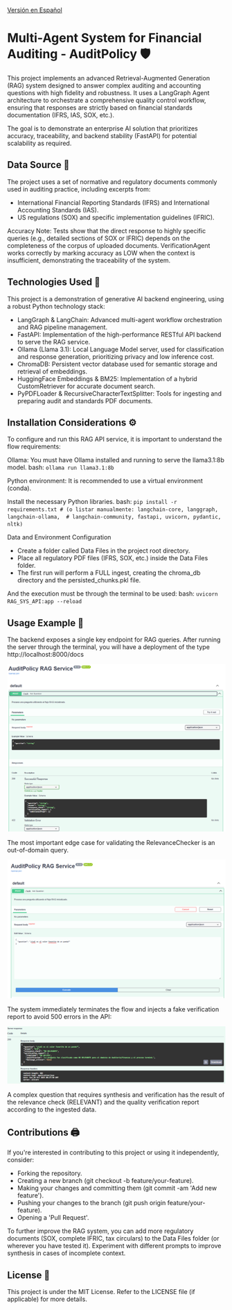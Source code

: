 [Versión en Español](README.md)

# Multi-Agent System for Financial Auditing - AuditPolicy 🛡️
This project implements an advanced Retrieval-Augmented Generation (RAG) system designed to answer complex auditing and accounting questions with high fidelity and robustness. It uses a LangGraph Agent architecture to orchestrate a comprehensive quality control workflow, ensuring that responses are strictly based on financial standards documentation (IFRS, IAS, SOX, etc.).

The goal is to demonstrate an enterprise AI solution that prioritizes accuracy, traceability, and backend stability (FastAPI) for potential scalability as required.

## Data Source 💾

The project uses a set of normative and regulatory documents commonly used in auditing practice, including excerpts from:

-   International Financial Reporting Standards (IFRS) and International Accounting Standards (IAS).
-   US regulations (SOX) and specific implementation guidelines (IFRIC).

Accuracy Note: Tests show that the direct response to highly specific queries (e.g., detailed sections of SOX or IFRIC) depends on the completeness of the corpus of uploaded documents. VerificationAgent works correctly by marking accuracy as LOW when the context is insufficient, demonstrating the traceability of the system.


## Technologies Used 🐍
This project is a demonstration of generative AI backend engineering, using a robust Python technology stack:

-   LangGraph & LangChain: Advanced multi-agent workflow orchestration and RAG pipeline management.
-   FastAPI: Implementation of the high-performance RESTful API backend to serve the RAG service.
-   Ollama (Llama 3.1): Local Language Model server, used for classification and response generation, prioritizing privacy and low inference cost.
-   ChromaDB: Persistent vector database used for semantic storage and retrieval of embeddings.
-   HuggingFace Embeddings & BM25: Implementation of a hybrid CustomRetriever for accurate document search.
-   PyPDFLoader & RecursiveCharacterTextSplitter: Tools for ingesting and preparing audit and standards PDF documents.

## Installation Considerations ⚙️

To configure and run this RAG API service, it is important to understand the flow requirements:

Ollama: You must have Ollama installed and running to serve the llama3.1:8b model.
bash:
    ```
    ollama run llama3.1:8b
    ```  
    
Python environment: It is recommended to use a virtual environment (conda).

Install the necessary Python libraries.
bash:
    ```
    pip install -r requirements.txt
    # (o listar manualmente: langchain-core, langgraph, langchain-ollama, 
    # langchain-community, fastapi, uvicorn, pydantic, nltk)
    ```  
    
Data and Environment Configuration
-   Create a folder called Data Files in the project root directory.
-   Place all regulatory PDF files (IFRS, SOX, etc.) inside the Data Files folder.
-   The first run will perform a FULL ingest, creating the chroma_db directory and the persisted_chunks.pkl file.

And the execution must be through the terminal to be used:
bash:
    ```
    uvicorn RAG_SYS_API:app --reload
    ```  

## Usage Example 📎

The backend exposes a single key endpoint for RAG queries. After running the server through the terminal, you will have a deployment of the type http://localhost:8000/docs

![Primer despliegue del RAG en back-end](Images/RAG_DEPLOY.png)

The most important edge case for validating the RelevanceChecker is an out-of-domain query.   

![Formato de entrada para preguntas del RAG](Images/RAG_Q_json.png)

The system immediately terminates the flow and injects a fake verification report to avoid 500 errors in the API:

![Formato de salida por la pregunta al RAG](Images/RAG_ANS_json.png)

A complex question that requires synthesis and verification has the result of the relevance check (RELEVANT) and the quality verification report according to the ingested data.


## Contributions 🖨️

If you're interested in contributing to this project or using it independently, consider:
-   Forking the repository.
-   Creating a new branch (git checkout -b feature/your-feature).
-   Making your changes and committing them (git commit -am 'Add new feature').
-   Pushing your changes to the branch (git push origin feature/your-feature).
-   Opening a 'Pull Request'.

To further improve the RAG system, you can add more regulatory documents (SOX, complete IFRIC, tax circulars) to the Data Files folder (or wherever you have tested it).
Experiment with different prompts to improve synthesis in cases of incomplete context.


## License 📜

This project is under the MIT License. Refer to the LICENSE file (if applicable) for more details.
